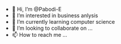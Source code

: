 - 👋 Hi, I’m @Pabodi-E
- 👀 I’m interested in business anlysis 
- 🌱 I’m currently learning computer science 
- 💞️ I’m looking to collaborate on ...
- 📫 How to reach me ...

<!---
Pabodi-E/Pabodi-E is a ✨ special ✨ repository because its `README.md` (this file) appears on your GitHub profile.
You can click the Preview link to take a look at your changes.
--->
